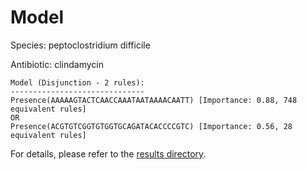 
# Model

Species: peptoclostridium difficile

Antibiotic: clindamycin

```
Model (Disjunction - 2 rules):
------------------------------
Presence(AAAAAGTACTCAACCAAATAATAAAACAATT) [Importance: 0.88, 748 equivalent rules]
OR
Presence(ACGTGTCGGTGTGGTGCAGATACACCCCGTC) [Importance: 0.56, 28 equivalent rules]

```

For details, please refer to the [results directory](../../../../../results/scm_b/peptoclostridium%20difficile/clindamycin/repeat_1/).

